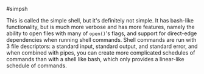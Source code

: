 #simpsh

This is called the simple shell, but it's definitely not simple. It has bash-like functionality, but is much more verbose and has more features, namely the ability to open files with many of `open()`'s flags, and support for direct-edge dependencies when running shell commands. Shell commands are run with 3 file descriptors: a standard input, standard output, and standard error, and when combined with pipes, you can create more complicated schedules of commands than with a shell like bash, which only provides a linear-like schedule of commands. 
